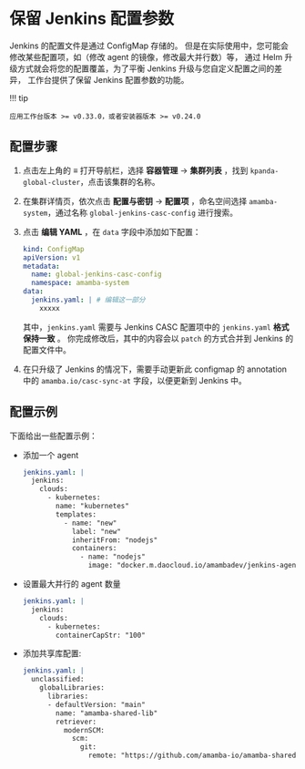 # 保留 Jenkins 配置参数

Jenkins 的配置文件是通过 ConfigMap 存储的。
但是在实际使用中，您可能会修改某些配置项，如（修改 agent 的镜像，修改最大并行数）等，
通过 Helm 升级方式就会将您的配置覆盖，为了平衡 Jenkins 升级与您自定义配置之间的差异，
工作台提供了保留 Jenkins 配置参数的功能。

!!! tip

    应用工作台版本 >= v0.33.0，或者安装器版本 >= v0.24.0

## 配置步骤

1. 点击左上角的 **≡** 打开导航栏，选择 **容器管理** -> **集群列表** ，找到 `kpanda-global-cluster`，点击该集群的名称。
2. 在集群详情页，依次点击 **配置与密钥** -> **配置项** ，命名空间选择 `amamba-system`，通过名称 `global-jenkins-casc-config` 进行搜索。
3. 点击 **编辑 YAML** ，在 `data` 字段中添加如下配置：

    ```yaml
    kind: ConfigMap
    apiVersion: v1
    metadata:
      name: global-jenkins-casc-config
      namespace: amamba-system
    data:
      jenkins.yaml: | # 编辑这一部分
        xxxxx
    ```

    其中，`jenkins.yaml` 需要与 Jenkins CASC 配置项中的 `jenkins.yaml` **格式保持一致** 。
    你完成修改后，其中的内容会以 `patch` 的方式合并到 Jenkins 的配置文件中。

4. 在只升级了 Jenkins 的情况下，需要手动更新此 configmap 的 annotation 中的
   `amamba.io/casc-sync-at` 字段，以便更新到 Jenkins 中。

## 配置示例

下面给出一些配置示例：

- 添加一个 agent

    ```yaml
    jenkins.yaml: |
      jenkins:
        clouds:
          - kubernetes:
            name: "kubernetes"
            templates:
              - name: "new"
                label: "new"
                inheritFrom: "nodejs"
                containers:
                  - name: "nodejs"
                    image: "docker.m.daocloud.io/amambadev/jenkins-agent-nodejs:v0.4.6-20.17.0-ubuntu-podman"
    ```

- 设置最大并行的 agent 数量

    ```yaml
    jenkins.yaml: |
      jenkins:
        clouds:
          - kubernetes:
            containerCapStr: "100"
    ```

- 添加共享库配置:

    ```yaml
    jenkins.yaml: |
      unclassified:
        globalLibraries:
          libraries:
          - defaultVersion: "main"
            name: "amamba-shared-lib"
            retriever:
              modernSCM:
                scm:
                  git:
                    remote: "https://github.com/amamba-io/amamba-shared-lib.git"
    ```

